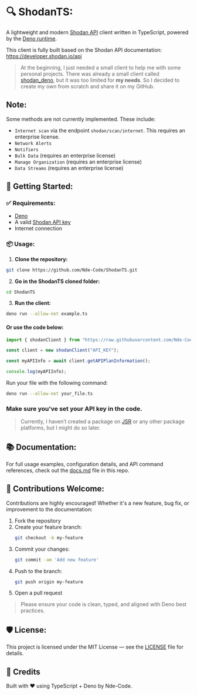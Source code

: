 # 🔍 ShodanTS:

A lightweight and modern [Shodan API](https://www.shodan.io/) client written in TypeScript, powered by the [Deno runtime](https://deno.land/). 

This client is fully built based on the Shodan API documentation: https://developer.shodan.io/api

> At the beginning, I just needed a small client to help me with some personal projects. There was already a small client called [shodan_deno](https://github.com/aldinp16/shodan_deno), but it was too limited for **my needs**. So I decided to create my own from scratch and share it on my GitHub.

## Note:
Some methods are not currently implemented. These include:

- `Internet scan` via the endpoint `shodan/scan/internet`. This requires an enterprise license.
- `Network Alerts`
- `Notifiers`
- `Bulk Data` (requires an enterprise license)
- `Manage Organization` (requires an enterprise license)
- `Data Streams` (requires an enterprise license)

## 🚀 Getting Started:

### ✅ Requirements:

- [Deno](https://deno.land/) 
- A valid [Shodan API key](https://account.shodan.io/)
- Internet connection

### 📦 Usage:

1. **Clone the repository:**

```bash
git clone https://github.com/Nde-Code/ShodanTS.git
```

2. **Go in the ShodanTS cloned folder:**

```bash
cd ShodanTS
```

3. **Run the client:**

```bash
deno run --allow-net example.ts
```

#### Or use the code below:

```ts
import { shodanClient } from "https://raw.githubusercontent.com/Nde-Code/ShodanTS/v1.0.0/mod.ts";

const client = new shodanClient("API_KEY");

const myAPIInfo = await client.getAPIPlanInformation();

console.log(myAPIInfo);

````

Run your file with the following command:

```bash
deno run --allow-net your_file.ts
```

### Make sure you've set your API key in the code.

> Currently, I haven’t created a package on [JSR](https://jsr.io/) or any other package platforms, but I might do so later.

## 📚 Documentation:

For full usage examples, configuration details, and API command references, check out the [docs.md](./docs.md) file in this repo.

## 🤝 Contributions Welcome:

Contributions are highly encouraged! Whether it's a new feature, bug fix, or improvement to the documentation:

1. Fork the repository
2. Create your feature branch:  
   ```bash
   git checkout -b my-feature
   ```
3. Commit your changes:  
   ```bash
   git commit -am 'Add new feature'
   ```
4. Push to the branch:  
   ```bash
   git push origin my-feature
   ```
5. Open a pull request

> Please ensure your code is clean, typed, and aligned with Deno best practices.


## 🛡️ License:

This project is licensed under the MIT License — see the [LICENSE](./LICENSE) file for details.


## 🧠 Credits

Built with ❤️ using TypeScript + Deno by Nde-Code.
